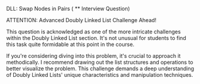DLL: Swap Nodes in Pairs ( ** Interview Question)

ATTENTION: Advanced Doubly Linked List Challenge Ahead!

This question is acknowledged as one of the more intricate challenges within the Doubly Linked List section. It's not unusual for students to find this task quite formidable at this point in the course.

If you're considering diving into this problem, it's crucial to approach it methodically. I recommend drawing out the list structures and operations to better visualize the problem. This challenge demands a deep understanding of Doubly Linked Lists' unique characteristics and manipulation techniques.